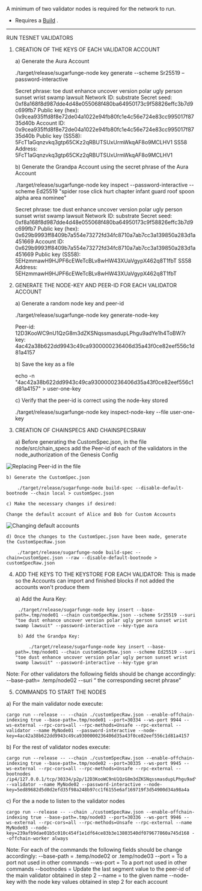 A minimum of two validator nodes is required for the network to run.

- Requires a [Build](BuildNode) .

------------------------------------------------------------------------------------------------------------------------------------
RUN TESNET VALIDATORS

1) CREATION OF THE KEYS OF EACH VALIDATOR ACCOUNT

	a) Generate the Aura Account

	./target/release/sugarfunge-node key generate --scheme Sr25519 –password-interactive

	Secret phrase:     toe dust enhance uncover version polar ugly person sunset wrist swamp lawsuit
	Network ID:        substrate
	Secret seed:       0xf8a168f8d987dde4d48e055068f480ba64950173c9f58826effc3b7d9c699fb7
	Public key (hex):  0x9cea935ffd8f8e72de04a1022e94fb80fc1e4c56e724e83cc995017f8735d40b
	Account ID:        0x9cea935ffd8f8e72de04a1022e94fb80fc1e4c56e724e83cc995017f8735d40b
	Public key (SS58): 5FcT1aGqnzvkq3gtp65CKz2qRBUTSUxUrmWkqAF8o9MCLHV1
	SS58 Address:      5FcT1aGqnzvkq3gtp65CKz2qRBUTSUxUrmWkqAF8o9MCLHV1
	
	b) Generate the Grandpa Account using the secret phrase of the Aura Account

	./target/release/sugarfunge-node key inspect --password-interactive --scheme Ed25519 "spider rose click hurt chapter infant guard roof spoon alpha area nominee"

	Secret phrase:     toe dust enhance uncover version polar ugly person sunset wrist swamp lawsuit
	Network ID:        substrate
	Secret seed:       0xf8a168f8d987dde4d48e055068f480ba64950173c9f58826effc3b7d9c699fb7
	Public key (hex):  0x629b9993ff8409b7a554e73272fd34fc8710a7ab7cc3a139850a283d1a451669
	Account ID:        0x629b9993ff8409b7a554e73272fd34fc8710a7ab7cc3a139850a283d1a451669
	Public key (SS58): 5EHzmmawH9HJPF6cEWeTcBLv8wHW43XUaVgypX462q8T1fbT
	SS58 Address:      5EHzmmawH9HJPF6cEWeTcBLv8wHW43XUaVgypX462q8T1fbT

2) GENERATE THE NODE-KEY AND PEER-ID FOR EACH VALIDATOR ACCOUNT
  
	a) Generate a random node key and peer-id 
	
	./target/release/sugarfunge-node key generate-node-key

	Peer-id: 12D3KooWC9nU1QzG8m3dZKSNqssmasdupLPhgu9adYe1h4ToBW7r
	key: 4ac42a38b622dd9943c49ca9300000236406d35a43f0ce82eef556c1d81a4157

	b) Save the key as a file
	
	echo -n "4ac42a38b622dd9943c49ca9300000236406d35a43f0ce82eef556c1d81a4157" > user-one-key

	c) Verify that the peer-id is correct using the node-key stored 
	
	./target/release/sugarfunge-node key inspect-node-key --file user-one-key

3) CREATION OF CHAINSPECS AND CHAINSPECSRAW
 
	a) Before generating the CustomSpec.json, in the file node/src/chain_specs add the Peer-id of each of the validators in the node_authorization of the Genesis Config

![Replacing Peer-id in the file](/img/validatorNode1.png)

	
	b) Generate the CustomSpec.json

		./target/release/sugarfunge-node build-spec --disable-default-bootnode --chain local > customSpec.json
	
	c) Make the necessary changes if desired: 
	
	Change the default account of Alice and Bob for Custom Accounts

![Changing default accounts](/img/validatorNode2.png)
	

	d) Once the changes to the CustomSpec.json have been made, generate the CustomSpecRaw.json

		./target/release/sugarfunge-node build-spec --chain=customSpec.json --raw --disable-default-bootnode > customSpecRaw.json

 
4) ADD THE KEYS TO THE KEYSTORE FOR EACH VALIDATOR: This is made so the Accounts can import and finished blocks if not added the accounts won't produce them
    
	a) Add the Aura Key:
	
 		./target/release/sugarfunge-node key insert --base-path=.tmp/node01 --chain customSpecRaw.json --scheme Sr25519 --suri "toe dust enhance uncover version polar ugly person sunset wrist swamp lawsuit" --password-interactive --key-type aura
    	
    	b) Add the Grandpa Key:
    	
    		./target/release/sugarfunge-node key insert --base-path=.tmp/node01 --chain customSpecRaw.json --scheme Ed25519 --suri "toe dust enhance uncover version polar ugly person sunset wrist swamp lawsuit" --password-interactive --key-type gran

Note: For other validators the following fields should be change accordingly:
	--base-path= .temp/node02
	--suri “ the corresponding secret phrase”
     
5) COMMANDS TO START THE NODES

a) For the main validator node execute:

	cargo run --release -- --chain ./customSpecRaw.json --enable-offchain-indexing true --base-path=.tmp/node01 --port=30334 --ws-port 9944 --ws-external --rpc-cors=all --rpc-methods=Unsafe --rpc-external --validator --name MyNode01 --password-interactive --node-key=4ac42a38b622dd9943c49ca9300000236406d35a43f0ce82eef556c1d81a4157

b) For the rest of validator nodes execute:

	cargo run --release -- --chain ./customSpecRaw.json --enable-offchain-indexing true --base-path=.tmp/node02 --port=30335 --ws-port 9945 --ws-external --rpc-cors=all --rpc-methods=Unsafe --rpc-external --bootnodes /ip4/127.0.0.1/tcp/30334/p2p/12D3KooWC9nU1QzG8m3dZKSNqssmasdupLPhgu9adYe1h4ToBW7r --validator --name MyNode02 --password-interactive --node-key=5ed89682d5d0d2efd35f98a248b97cc1f6155e6af169719f3d54900d34a98a4a

c) For the a node to listen to the validator nodes

	cargo run --release -- --chain ./customSpecRaw.json --enable-offchain-indexing true --base-path=.tmp/node03 --port=30336 --ws-port 9946 --ws-external --rpc-cors=all --rpc-methods=Unsafe --rpc-external --name MyNode03 --node-key=239afb9dae01b5c010c454f1e1df64ce83b3e13803540df079677860a745d168 --offchain-worker always

Note: For each of the commands the following fields should be change accordingly:
	--base-path = .temp/node02 or .temp/node03
	--port = To a port not used in other commands
	--ws-port = To a port not used in other commands
	--bootnodes = Update the last segment value to the peer-id of the main validator obtained in step 2
	--name = to the given name
	--node-key with the node key values obtained in step 2 for each account